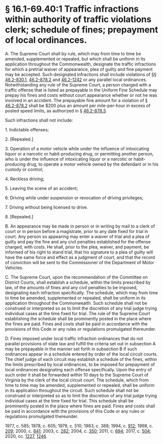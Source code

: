 # § 16.1-69.40:1 Traffic infractions within authority of traffic violations clerk; schedule of fines; prepayment of local ordinances.

<p>A. The Supreme Court shall by rule, which may from time to time be amended, supplemented or repealed, but which shall be uniform in its application throughout the Commonwealth, designate the traffic infractions for which a pretrial waiver of appearance, plea of guilty and fine payment may be accepted. Such designated infractions shall include violations of §§ <a href='/vacode/46.2-830.1/'>46.2-830.1</a>, <a href='/vacode/46.2-878.2/'>46.2-878.2</a> and <a href='/vacode/46.2-1242/'>46.2-1242</a> or any parallel local ordinances. Notwithstanding any rule of the Supreme Court, a person charged with a traffic offense that is listed as prepayable in the Uniform Fine Schedule may prepay his fines and costs without court appearance whether or not he was involved in an accident. The prepayable fine amount for a violation of § <a href='/vacode/46.2-878.2/'>46.2-878.2</a> shall be $200 plus an amount per mile-per-hour in excess of posted speed limits, as authorized in § <a href='/vacode/46.2-878.3/'>46.2-878.3</a>.</p><p>Such infractions shall not include:</p><p>1. Indictable offenses;</p><p>2. [Repealed.]</p><p>3. Operation of a motor vehicle while under the influence of intoxicating liquor or a narcotic or habit-producing drug, or permitting another person, who is under the influence of intoxicating liquor or a narcotic or habit-producing drug, to operate a motor vehicle owned by the defendant or in his custody or control;</p><p>4. Reckless driving;</p><p>5. Leaving the scene of an accident;</p><p>6. Driving while under suspension or revocation of driving privileges;</p><p>7. Driving without being licensed to drive.</p><p>8. [Repealed.]</p><p>B. An appearance may be made in person or in writing by mail to a clerk of court or in person before a magistrate, prior to any date fixed for trial in court. Any person so appearing may enter a waiver of trial and a plea of guilty and pay the fine and any civil penalties established for the offense charged, with costs. He shall, prior to the plea, waiver, and payment, be informed of his right to stand trial, that his signature to a plea of guilty will have the same force and effect as a judgment of court, and that the record of conviction will be sent to the Commissioner of the Department of Motor Vehicles.</p><p>C. The Supreme Court, upon the recommendation of the Committee on District Courts, shall establish a schedule, within the limits prescribed by law, of the amounts of fines and any civil penalties to be imposed, designating each infraction specifically. The schedule, which may from time to time be amended, supplemented or repealed, shall be uniform in its application throughout the Commonwealth. Such schedule shall not be construed or interpreted so as to limit the discretion of any trial judge trying individual cases at the time fixed for trial. The rule of the Supreme Court establishing the schedule shall be prominently posted in the place where the fines are paid. Fines and costs shall be paid in accordance with the provisions of this Code or any rules or regulations promulgated thereunder.</p><p>D. Fines imposed under local traffic infraction ordinances that do not parallel provisions of state law and fulfill the criteria set out in subsection A may be prepayable in the manner set forth in subsection B if such ordinances appear in a schedule entered by order of the local circuit courts. The chief judge of each circuit may establish a schedule of the fines, within the limits prescribed by local ordinances, to be imposed for prepayment of local ordinances designating each offense specifically. Upon the entry of such order it shall be forwarded within 10 days to the Supreme Court of Virginia by the clerk of the local circuit court. The schedule, which from time to time may be amended, supplemented or repealed, shall be uniform in its application throughout the circuit. Such schedule shall not be construed or interpreted so as to limit the discretion of any trial judge trying individual cases at the time fixed for trial. This schedule shall be prominently posted in the place where fines are paid. Fines and costs shall be paid in accordance with the provisions of this Code or any rules or regulations promulgated thereunder.</p><p>1977, c. 585; 1978, c. 605; 1979, c. 510; 1983, c. 388; 1994, c. <a href='http://lis.virginia.gov/cgi-bin/legp604.exe?941+ful+CHAP0912'>912</a>; 1998, c. <a href='http://lis.virginia.gov/cgi-bin/legp604.exe?981+ful+CHAP0209'>209</a>; 2000, c. <a href='http://lis.virginia.gov/cgi-bin/legp604.exe?001+ful+CHAP0841'>841</a>; 2003, c. <a href='http://lis.virginia.gov/cgi-bin/legp604.exe?031+ful+CHAP0282'>282</a>; 2004, c. <a href='http://lis.virginia.gov/cgi-bin/legp604.exe?041+ful+CHAP0350'>350</a>; 2011, c. <a href='http://lis.virginia.gov/cgi-bin/legp604.exe?111+ful+CHAP0694'>694</a>; 2017, c. <a href='http://lis.virginia.gov/cgi-bin/legp604.exe?171+ful+CHAP0504'>504</a>; 2020, cc. <a href='http://lis.virginia.gov/cgi-bin/legp604.exe?201+ful+CHAP1227'>1227</a>, <a href='http://lis.virginia.gov/cgi-bin/legp604.exe?201+ful+CHAP1246'>1246</a>.</p>